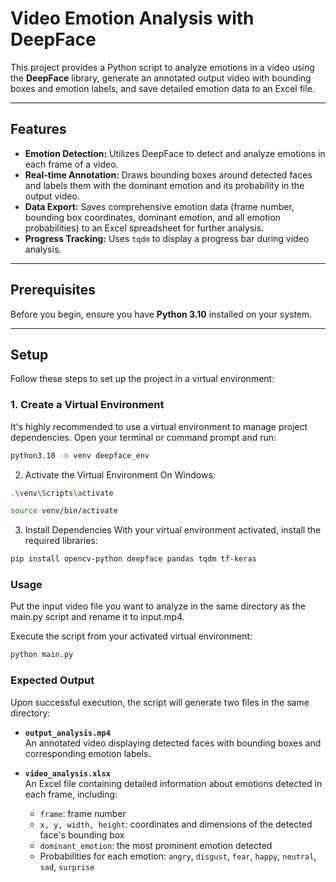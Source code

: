 # Video Emotion Analysis with DeepFace

This project provides a Python script to analyze emotions in a video using the **DeepFace** library, generate an annotated output video with bounding boxes and emotion labels, and save detailed emotion data to an Excel file.

---

## Features

- **Emotion Detection:** Utilizes DeepFace to detect and analyze emotions in each frame of a video.
- **Real-time Annotation:** Draws bounding boxes around detected faces and labels them with the dominant emotion and its probability in the output video.
- **Data Export:** Saves comprehensive emotion data (frame number, bounding box coordinates, dominant emotion, and all emotion probabilities) to an Excel spreadsheet for further analysis.
- **Progress Tracking:** Uses `tqdm` to display a progress bar during video analysis.

---

## Prerequisites

Before you begin, ensure you have **Python 3.10** installed on your system.

---

## Setup

Follow these steps to set up the project in a virtual environment:

### 1. Create a Virtual Environment

It's highly recommended to use a virtual environment to manage project dependencies. Open your terminal or command prompt and run:

```bash
python3.10 -m venv deepface_env
```

2. Activate the Virtual Environment
   On Windows:

```bash
.\venv\Scripts\activate

```

```bash
source venv/bin/activate
```

3. Install Dependencies
   With your virtual environment activated, install the required libraries:

```bash
pip install opencv-python deepface pandas tqdm tf-keras
```

### Usage

Put the input video file you want to analyze in the same directory as the main.py script and rename it to input.mp4.

Execute the script from your activated virtual environment:

```bash
python main.py
```

### Expected Output

Upon successful execution, the script will generate two files in the same directory:

- **`output_analysis.mp4`**  
  An annotated video displaying detected faces with bounding boxes and corresponding emotion labels.

- **`video_analysis.xlsx`**  
  An Excel file containing detailed information about emotions detected in each frame, including:
  - `frame`: frame number
  - `x, y, width, height`: coordinates and dimensions of the detected face's bounding box
  - `dominant_emotion`: the most prominent emotion detected
  - Probabilities for each emotion: `angry`, `disgust`, `fear`, `happy`, `neutral`, `sad`, `surprise`
